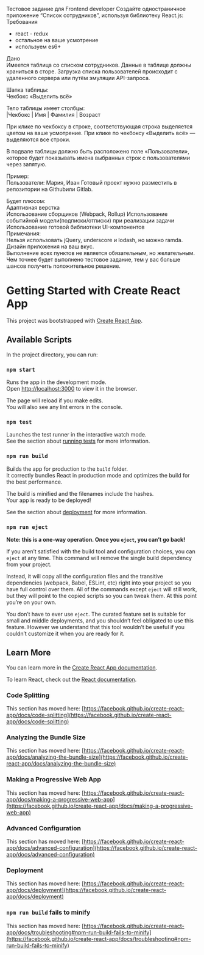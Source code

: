 Тестовое задание для Front​end developer 
Создайте одностраничное приложение “Список сотрудников”, используя библиотеку React.js:					
Требования				
-  react - redux				
-  остальное на ваше усмотрение					
-  используем es6+
 								
Дано						
Имеется таблица со ​списком сотрудников. Данные в таблице должны храниться в сторе. Загрузка списка пользователей происходит с удаленного сервера или путём эмуляции API-запроса.
						
Шапка таблицы:							
Чекбокс «Выделить всё»
 								
Тело таблицы имеет столбцы:							
|​Чекбокс | Имя | Фамилия | Возраст
 								
При клике по чекбоксу в строке, соответствующая строка выделяется цветом на ваше усмотрение.
При клике по чекбоксу «Выделить всё» — выделяются все строки.
 								
В подвале таблицы должно быть расположено поле «Пользователи», которое будет показывать имена выбранных строк с пользователями через запятую.
 								
Пример:							
Пользователи: Мария, Иван
Готовый проект нужно разместить в репозитории на Github​или ​Gitlab.​
 												
Будет плюсом:			
Адаптивная верстка						
Использование сборщиков (Webpack, Rollup)
Использование событийной модели(подписки/отписки) при реализации задачи
Использование готовой библиотеки UI-компонентов		 
Примечания:					
Нельзя использовать jQuery, underscore и lodash, но можно ramda.
Дизайн приложения на ваш вкус.						
Выполнение всех пунктов не является обязательным, но желательным. Чем точнее будет выполнено тестовое задание, тем у вас больше шансов получить положительное решение.	 	


# Getting Started with Create React App

This project was bootstrapped with [Create React App](https://github.com/facebook/create-react-app).

## Available Scripts

In the project directory, you can run:

### `npm start`

Runs the app in the development mode.\
Open [http://localhost:3000](http://localhost:3000) to view it in the browser.

The page will reload if you make edits.\
You will also see any lint errors in the console.

### `npm test`

Launches the test runner in the interactive watch mode.\
See the section about [running tests](https://facebook.github.io/create-react-app/docs/running-tests) for more information.

### `npm run build`

Builds the app for production to the `build` folder.\
It correctly bundles React in production mode and optimizes the build for the best performance.

The build is minified and the filenames include the hashes.\
Your app is ready to be deployed!

See the section about [deployment](https://facebook.github.io/create-react-app/docs/deployment) for more information.

### `npm run eject`

**Note: this is a one-way operation. Once you `eject`, you can’t go back!**

If you aren’t satisfied with the build tool and configuration choices, you can `eject` at any time. This command will remove the single build dependency from your project.

Instead, it will copy all the configuration files and the transitive dependencies (webpack, Babel, ESLint, etc) right into your project so you have full control over them. All of the commands except `eject` will still work, but they will point to the copied scripts so you can tweak them. At this point you’re on your own.

You don’t have to ever use `eject`. The curated feature set is suitable for small and middle deployments, and you shouldn’t feel obligated to use this feature. However we understand that this tool wouldn’t be useful if you couldn’t customize it when you are ready for it.

## Learn More

You can learn more in the [Create React App documentation](https://facebook.github.io/create-react-app/docs/getting-started).

To learn React, check out the [React documentation](https://reactjs.org/).

### Code Splitting

This section has moved here: [https://facebook.github.io/create-react-app/docs/code-splitting](https://facebook.github.io/create-react-app/docs/code-splitting)

### Analyzing the Bundle Size

This section has moved here: [https://facebook.github.io/create-react-app/docs/analyzing-the-bundle-size](https://facebook.github.io/create-react-app/docs/analyzing-the-bundle-size)

### Making a Progressive Web App

This section has moved here: [https://facebook.github.io/create-react-app/docs/making-a-progressive-web-app](https://facebook.github.io/create-react-app/docs/making-a-progressive-web-app)

### Advanced Configuration

This section has moved here: [https://facebook.github.io/create-react-app/docs/advanced-configuration](https://facebook.github.io/create-react-app/docs/advanced-configuration)

### Deployment

This section has moved here: [https://facebook.github.io/create-react-app/docs/deployment](https://facebook.github.io/create-react-app/docs/deployment)

### `npm run build` fails to minify

This section has moved here: [https://facebook.github.io/create-react-app/docs/troubleshooting#npm-run-build-fails-to-minify](https://facebook.github.io/create-react-app/docs/troubleshooting#npm-run-build-fails-to-minify)
